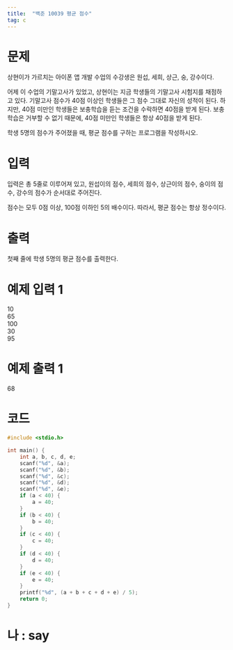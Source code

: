 ```yaml
---
title:  "백준 10039 평균 점수"
tag: c
---
```

# 문제
상현이가 가르치는 아이폰 앱 개발 수업의 수강생은 원섭, 세희, 상근, 숭, 강수이다.

어제 이 수업의 기말고사가 있었고, 상현이는 지금 학생들의 기말고사 시험지를 채점하고 있다. 기말고사 점수가 40점 이상인 학생들은 그 점수 그대로 자신의 성적이 된다. 하지만, 40점 미만인 학생들은 보충학습을 듣는 조건을 수락하면 40점을 받게 된다. 보충학습은 거부할 수 없기 때문에, 40점 미만인 학생들은 항상 40점을 받게 된다.

학생 5명의 점수가 주어졌을 때, 평균 점수를 구하는 프로그램을 작성하시오.

# 입력
입력은 총 5줄로 이루어져 있고, 원섭이의 점수, 세희의 점수, 상근이의 점수, 숭이의 점수, 강수의 점수가 순서대로 주어진다.

점수는 모두 0점 이상, 100점 이하인 5의 배수이다. 따라서, 평균 점수는 항상 정수이다. 

# 출력
첫째 줄에 학생 5명의 평균 점수를 출력한다.

# 예제 입력 1 
10 <br>
65 <br>
100 <br>
30 <br>
95 <br>

# 예제 출력 1 
68
# 코드

```c
#include <stdio.h>

int main() {
	int a, b, c, d, e;
	scanf("%d", &a);
	scanf("%d", &b);
	scanf("%d", &c);
	scanf("%d", &d);
	scanf("%d", &e);
	if (a < 40) {
		a = 40;
	}
	if (b < 40) {
		b = 40;
	}
	if (c < 40) {
		c = 40;
	}
	if (d < 40) {
		d = 40;
	}
	if (e < 40) {
		e = 40;
	}
	printf("%d", (a + b + c + d + e) / 5);
	return 0;
}
```

# 나 : say
